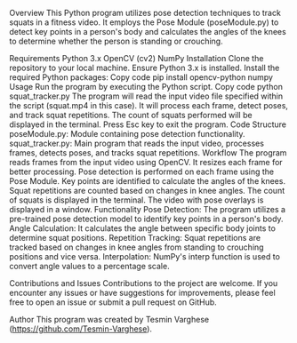 Overview
This Python program utilizes pose detection techniques to track squats in a fitness video. It employs the Pose Module (poseModule.py) to detect key points in a person's body and calculates the angles of the knees to determine whether the person is standing or crouching.

Requirements
Python 3.x
OpenCV (cv2)
NumPy
Installation
Clone the repository to your local machine.
Ensure Python 3.x is installed.
Install the required Python packages:
Copy code
pip install opencv-python numpy
Usage
Run the program by executing the Python script.
Copy code
python squat_tracker.py
The program will read the input video file specified within the script (squat.mp4 in this case).
It will process each frame, detect poses, and track squat repetitions.
The count of squats performed will be displayed in the terminal.
Press Esc key to exit the program.
Code Structure
poseModule.py: Module containing pose detection functionality.
squat_tracker.py: Main program that reads the input video, processes frames, detects poses, and tracks squat repetitions.
Workflow
The program reads frames from the input video using OpenCV.
It resizes each frame for better processing.
Pose detection is performed on each frame using the Pose Module.
Key points are identified to calculate the angles of the knees.
Squat repetitions are counted based on changes in knee angles.
The count of squats is displayed in the terminal.
The video with pose overlays is displayed in a window.
Functionality
Pose Detection: The program utilizes a pre-trained pose detection model to identify key points in a person's body.
Angle Calculation: It calculates the angle between specific body joints to determine squat positions.
Repetition Tracking: Squat repetitions are tracked based on changes in knee angles from standing to crouching positions and vice versa.
Interpolation: NumPy's interp function is used to convert angle values to a percentage scale.

Contributions and Issues
Contributions to the project are welcome. If you encounter any issues or have suggestions for improvements, please feel free to open an issue or submit a pull request on GitHub.

Author
This program was created by Tesmin Varghese (https://github.com/Tesmin-Varghese).
